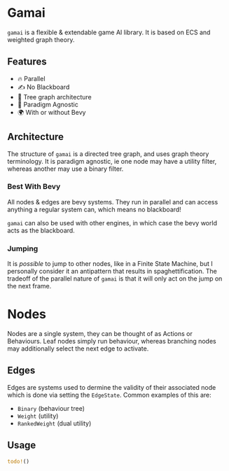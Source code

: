 # Gamai

`gamai` is a flexible & extendable game AI library. It is based on ECS and weighted graph theory.

## Features

- 🔥 Parallel
- ✍️ No Blackboard
- 🌴 Tree graph architecture
- 🌈 Paradigm Agnostic
- 🌍 With or without Bevy

## Architecture

The structure of `gamai` is a directed tree graph, and uses graph theory terminology. It is paradigm agnostic, ie one node may have a utility filter, whereas another may use a binary filter.


### Best With Bevy

All nodes & edges are bevy systems. They run in parallel and can access anything a regular system can, which means no blackboard!

`gamai` can also be used with other engines, in which case the bevy world acts as the blackboard.

### Jumping
It is *possible* to jump to other nodes, like in a Finite State Machine, but I personally consider it an antipattern that results in spaghettification. The tradeoff of the parallel nature of `gamai` is that it will only act on the jump on the next frame.

# Nodes

Nodes are a single system, they can be thought of as Actions or Behaviours. Leaf nodes simply run behaviour, whereas branching nodes may additionally select the next edge to activate.

## Edges

Edges are systems used to dermine the validity of their associated node which is done via setting the `EdgeState`. Common examples of this are:
- `Binary` (behaviour tree)
- `Weight` (utility)
- `RankedWeight` (dual utility)

## Usage

```rs
todo!()
```
